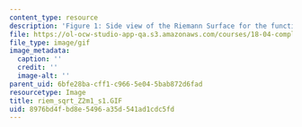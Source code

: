 ```yaml
---
content_type: resource
description: 'Figure 1: Side view of the Riemann Surface for the function f(z)=(z[exp]2-1)[exp]1/2'
file: https://ol-ocw-studio-app-qa.s3.amazonaws.com/courses/18-04-complex-variables-with-applications-fall-1999/8976bd4fbd8e5496a35d541ad1cdc5fd_riem_sqrt_Z2m1_s1.GIF
file_type: image/gif
image_metadata:
  caption: ''
  credit: ''
  image-alt: ''
parent_uid: 6bfe28ba-cff1-c966-5e04-5bab872d6fad
resourcetype: Image
title: riem_sqrt_Z2m1_s1.GIF
uid: 8976bd4f-bd8e-5496-a35d-541ad1cdc5fd
---
```

